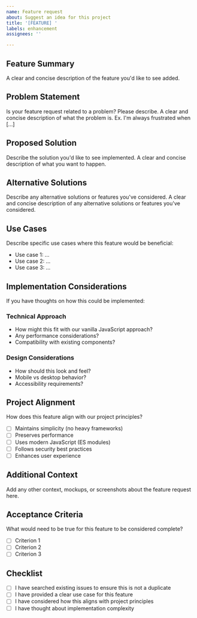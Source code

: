 ```yaml
---
name: Feature request
about: Suggest an idea for this project
title: '[FEATURE] '
labels: enhancement
assignees: ''

---
```


## Feature Summary
A clear and concise description of the feature you'd like to see added.

## Problem Statement
Is your feature request related to a problem? Please describe.
A clear and concise description of what the problem is. Ex. I'm always frustrated when [...]

## Proposed Solution
Describe the solution you'd like to see implemented.
A clear and concise description of what you want to happen.

## Alternative Solutions
Describe any alternative solutions or features you've considered.
A clear and concise description of any alternative solutions or features you've considered.

## Use Cases
Describe specific use cases where this feature would be beneficial:
- Use case 1: ...
- Use case 2: ...
- Use case 3: ...

## Implementation Considerations
If you have thoughts on how this could be implemented:

### Technical Approach
- How might this fit with our vanilla JavaScript approach?
- Any performance considerations?
- Compatibility with existing components?

### Design Considerations
- How should this look and feel?
- Mobile vs desktop behavior?
- Accessibility requirements?

## Project Alignment
How does this feature align with our project principles?
- [ ] Maintains simplicity (no heavy frameworks)
- [ ] Preserves performance
- [ ] Uses modern JavaScript (ES modules)
- [ ] Follows security best practices
- [ ] Enhances user experience

## Additional Context
Add any other context, mockups, or screenshots about the feature request here.

## Acceptance Criteria
What would need to be true for this feature to be considered complete?
- [ ] Criterion 1
- [ ] Criterion 2
- [ ] Criterion 3

## Checklist
- [ ] I have searched existing issues to ensure this is not a duplicate
- [ ] I have provided a clear use case for this feature
- [ ] I have considered how this aligns with project principles
- [ ] I have thought about implementation complexity
